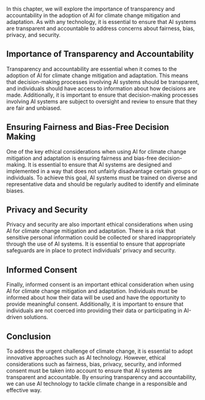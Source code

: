 
In this chapter, we will explore the importance of transparency and accountability in the adoption of AI for climate change mitigation and adaptation. As with any technology, it is essential to ensure that AI systems are transparent and accountable to address concerns about fairness, bias, privacy, and security.

Importance of Transparency and Accountability
---------------------------------------------

Transparency and accountability are essential when it comes to the adoption of AI for climate change mitigation and adaptation. This means that decision-making processes involving AI systems should be transparent, and individuals should have access to information about how decisions are made. Additionally, it is important to ensure that decision-making processes involving AI systems are subject to oversight and review to ensure that they are fair and unbiased.

Ensuring Fairness and Bias-Free Decision Making
-----------------------------------------------

One of the key ethical considerations when using AI for climate change mitigation and adaptation is ensuring fairness and bias-free decision-making. It is essential to ensure that AI systems are designed and implemented in a way that does not unfairly disadvantage certain groups or individuals. To achieve this goal, AI systems must be trained on diverse and representative data and should be regularly audited to identify and eliminate biases.

Privacy and Security
--------------------

Privacy and security are also important ethical considerations when using AI for climate change mitigation and adaptation. There is a risk that sensitive personal information could be collected or shared inappropriately through the use of AI systems. It is essential to ensure that appropriate safeguards are in place to protect individuals' privacy and security.

Informed Consent
----------------

Finally, informed consent is an important ethical consideration when using AI for climate change mitigation and adaptation. Individuals must be informed about how their data will be used and have the opportunity to provide meaningful consent. Additionally, it is important to ensure that individuals are not coerced into providing their data or participating in AI-driven solutions.

Conclusion
----------

To address the urgent challenge of climate change, it is essential to adopt innovative approaches such as AI technology. However, ethical considerations such as fairness, bias, privacy, security, and informed consent must be taken into account to ensure that AI systems are transparent and accountable. By ensuring transparency and accountability, we can use AI technology to tackle climate change in a responsible and effective way.
